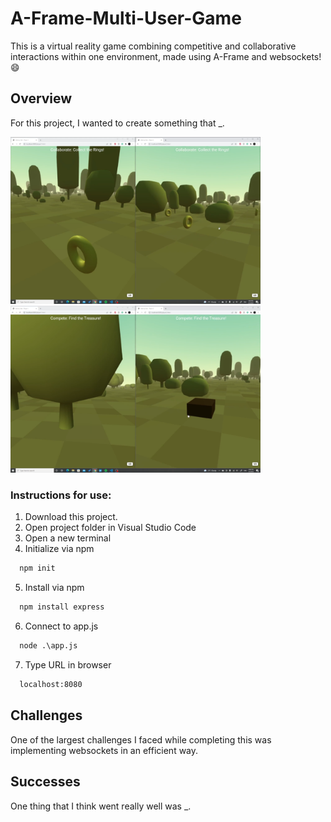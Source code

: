 # A-Frame-Multi-User-Game
 This is a virtual reality game combining competitive and collaborative interactions within one environment, made using A-Frame and websockets!  :smile:
 
 ## Overview
 For this project, I wanted to create something that _.
 
 <img width="400" alt="Collaborative" src="https://github.com/nabeehaali/A-Frame-Multi-User-Game/blob/main/Collaborative.PNG"> 
 <img width="400" alt="Competitive" src="https://github.com/nabeehaali/A-Frame-Multi-User-Game/blob/main/Competitive.PNG">
 
 ### Instructions for use:

1. Download this project.
2. Open project folder in Visual Studio Code
3. Open a new terminal
4. Initialize via npm
```html
  npm init
```
5. Install via npm
```html
  npm install express
```
6. Connect to app.js
```html
  node .\app.js
```
7. Type URL in browser
```html
  localhost:8080
```
 
 ## Challenges
 One of the largest challenges I faced while completing this was implementing websockets in an efficient way. 
 
 ## Successes
 One thing that I think went really well was _. 
